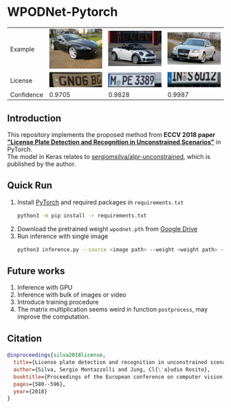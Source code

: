 # WPODNet-Pytorch
<table>
    <tr>
        <td> Example </td>
        <td> <img src="./docs/sample/03009.jpg" width="300px"></td>
        <td> <img src="./docs/sample/03016.jpg" width="300px"></td>
        <td> <img src="./docs/sample/03025.jpg" width="300px"></td>
    </tr> 
    <tr>
        <td> License </td>
        <td><img src="./docs/sample/license_03009.jpg" width="300px"></td>
        <td><img src="./docs/sample/license_03016.jpg" width="300px"></td>
        <td><img src="./docs/sample/license_03025.jpg" width="300px"></td>
    </tr>
    <tr>
        <td> Confidence </td>
        <td> 0.9705 </td>
        <td> 0.9828 </td>
        <td> 0.9987 </td>
    </tr>
</table>

## Introduction
This repository implements the proposed method from **ECCV 2018 paper ["License Plate Detection and Recognition in Unconstrained Scenarios"](https://openaccess.thecvf.com/content_ECCV_2018/papers/Sergio_Silva_License_Plate_Detection_ECCV_2018_paper.pdf)** in PyTorch. \
The model in Keras relates to [sergiomsilva/alpr-unconstrained](https://github.com/sergiomsilva/alpr-unconstrained), which is published by the author.

## Quick Run
1. Install [PyTorch](https://pytorch.org) and required packages in `requirements.txt`
    ```bash
    python3 -m pip install -r requirements.txt
    ```
2. Download the pretrained weight `wpodnet.pth` from [Google Drive](https://drive.google.com/file/d/1SPfJIgEBX6j0fQbQryQxRp_sHkEnJnKa/view?usp=share_link)
3. Run inference with single image
    ```bash
    python3 inference.py --source <image path> --weight <weight path> --output <output folder>
    ```

## Future works
1. Inference with GPU
2. Inference with bulk of images or video
3. Introduce training procedure
4. The matrix multiplication seems weird in function `postprocess`, may improve the computation.

## Citation
```bibtex
@inproceedings{silva2018license,
  title={License plate detection and recognition in unconstrained scenarios},
  author={Silva, Sergio Montazzolli and Jung, Cl{\'a}udio Rosito},
  booktitle={Proceedings of the European conference on computer vision (ECCV)},
  pages={580--596},
  year={2018}
}
```
